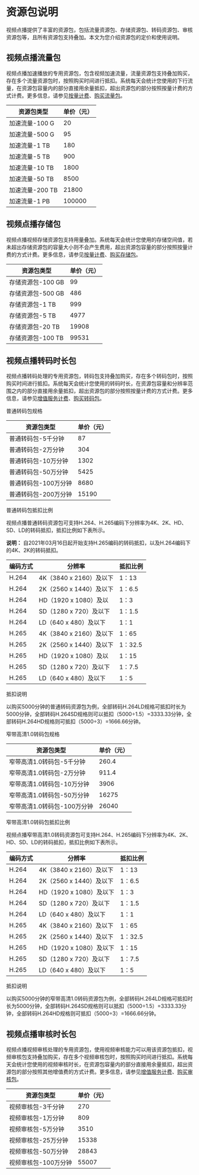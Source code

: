 # 资源包说明

视频点播提供了丰富的资源包，包括流量资源包、存储资源包、转码资源包、审核资源包等，且所有资源包支持叠加。本文为您介绍资源包的定价和使用说明。

## 视频点播流量包

视频点播加速播放的专用资源包，包含视频加速流量，流量资源包支持叠加购买，存在多个流量资源包时，按照购买时间进行抵扣。系统每天会统计您使用的下行流量，在资源包容量内的部分直接用余量抵扣，超出资源包的部分按照按量计费的方式计费。更多信息，请参见[按量计费](/cn.zh-CN/产品定价/计费概述/按量计费.md)、[购买流量包](https://common-buy.aliyun.com/?commodityCode=vodflowbag&spm=5176.22616252.commonbuy2container.vodtranssdbag2_ZjqTabLinks_0.64ff778bDl1elm#/buy)。

|资源包类型|单价（元）|
|-----|-----|
|加速流量-100 G|20|
|加速流量-500 G|95|
|加速流量-1 TB|180|
|加速流量-5 TB|900|
|加速流量-10 TB|1800|
|加速流量-50 TB|8500|
|加速流量-200 TB|21800|
|加速流量-1 PB|100000|

## 视频点播存储包

视频点播视频存储资源包支持用量叠加。系统每天会统计您使用的存储空间值，若未超出存储资源包的容量大小则不会产生费用，超出资源包容量的部分按照按量计费的方式计费。更多信息，请参见[按量计费](/cn.zh-CN/产品定价/计费概述/按量计费.md)、[购买存储包](https://common-buy.aliyun.com/?commodityCode=vodstoragebag&spm=5176.22616216.commonbuy2container.vodflowbag_ZjqTabLinks_1.23c4778bd651uH#/buy)。

|资源包类型|单价（元）|
|-----|-----|
|存储资源包-100 GB|99|
|存储资源包-500 GB|486|
|存储资源包-1 TB|999|
|存储资源包-5 TB|4977|
|存储资源包-20 TB|19908|
|存储资源包-100 TB|99531|

## 视频点播转码时长包

视频点播转码处理的专用资源包，转码包支持叠加购买，存在多个转码包时，按照购买时间进行抵扣。系统每天会统计您使用的转码时长，在资源包容量和分辨率范围之内的部分直接用余量抵扣，超出资源包的部分按照按量计费的方式计费。更多信息，请参见[增值服务计费](/cn.zh-CN/产品定价/计费概述/其他增值费.md)、[购买转码包](https://common-buy.aliyun.com/?commodityCode=vodtranssdbag2&spm=5176.22616221.commonbuy2container.vodstoragebag_ZjqTabLinks_2.613c778bzoJEZz#/buy)。

普通转码包规格

|资源包类型|单价（元）|
|-----|-----|
|普通转码包-5千分钟|87|
|普通转码包-2万分钟|304|
|普通转码包-10万分钟|1302|
|普通转码包-50万分钟|5425|
|普通转码包-100万分钟|8680|
|普通转码包-200万分钟|15190|

普通转码包抵扣比例

视频点播普通转码资源包可支持H.264、H.265编码下分辨率为4K、2K、HD、SD、LD的转码抵扣，抵扣比例如下表所示。

**说明：** 自2021年03月16日起开始支持H.265编码的转码抵扣，以及H.264编码下的4K、2K的转码抵扣。

|编码方式|分辨率|抵扣比例|
|----|---|----|
|H.264|4K（3840 x 2160）及以下|1：13|
|H.264|2K（2560 x 1440）及以下|1：6.5|
|H.264|HD（1920 x 1080）及以|1：3|
|H.264|SD（1280 x 720）及以下|1：1.5|
|H.264|LD（640 x 480）及以下|1：1|
|H.265|4K（3840 x 2160）及以下|1：65|
|H.265|2K（2560 x 1440）及以下|1：32.5|
|H.265|HD（1920 x 1080）及以|1：15|
|H.265|SD（1280 x 720）及以下|1：7.5|
|H.265|LD（640 x 480）及以下|1：5|

抵扣说明

以购买5000分钟的普通转码资源包为例，全部转码H.264LD规格可抵扣时长为5000分钟，全部转码H.264SD规格则可以抵扣（5000÷1.5）=3333.33分钟，全部转码H.264HD规格则可抵扣（5000÷3）=1666.66分钟。

窄带高清1.0转码包规格

|资源包类型|单价（元）|
|-----|-----|
|窄带高清1.0转码包-5千分钟|260.4|
|窄带高清1.0转码包-2万分钟|911.4|
|窄带高清1.0转码包-10万分钟|3906|
|窄带高清1.0转码包-50万分钟|16275|
|窄带高清1.0转码包-100万分钟|26040|

窄带高清1.0转码包抵扣比例

视频点播窄带高清1.0转码资源包可支持H.264、H.265编码下分辨率为4K、2K、HD、SD、LD的转码抵扣，抵扣比例如下表所示。

|编码方式|分辨率|抵扣比例|
|----|---|----|
|H.264|4K（3840 x 2160）及以下|1：13|
|H.264|2K（2560 x 1440）及以下|1：6.5|
|H.264|HD（1920 x 1080）及以下|1：3|
|H.264|SD（1280 x 720）及以下|1：1.5|
|H.264|LD（640 x 480）及以下|1：1|
|H.265|4K（3840 x 2160）及以下|1：65|
|H.265|2K（2560 x 1440）及以下|1：32.5|
|H.265|HD（1920 x 1080）及以下|1：15|
|H.265|SD（1280 x 720）及以下|1：7.5|
|H.265|LD（640 x 480）及以下|1：5|

抵扣说明

以购买5000分钟的窄带高清1.0转码资源包为例，全部转码H.264LD规格可抵扣时长为5000分钟，全部转码H.264SD规格则可以抵扣（5000÷1.5）=3333.33分钟，全部转码H.264HD规格则可抵扣（5000÷3）=1666.66分钟。

## 视频点播审核时长包

视频点播视频审核处理的专用资源包，使用视频审核能力可以用该资源包抵扣，视频审核包支持叠加购买，存在多个视频审核包时，按照购买时间进行抵扣。系统每天会统计您使用的视频审核时长，在资源包容量内的部分直接用余量抵扣，超出资源包的部分按照其他增值费的方式计费。更多信息，请参见[增值服务计费](/cn.zh-CN/产品定价/计费概述/其他增值费.md)、[购买审核包](https://common-buy.aliyun.com/?commodityCode=vod_censor_bag&spm=5176.22616252.commonbuy2container.vodtranssdbag2_ZjqTabLinks_3.2e25778boW5wZK#/buy)。

|资源包类型|单价（元）|
|-----|-----|
|视频审核包-3千分钟|270|
|视频审核包-1万分钟|809|
|视频审核包-5万分钟|3510|
|视频审核包-25万分钟|15338|
|视频审核包-50万分钟|28843|
|视频审核包-100万分钟|55007|

